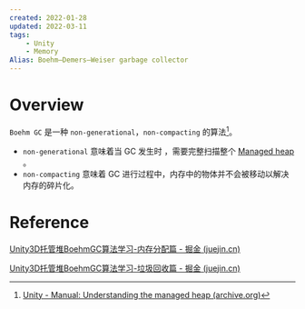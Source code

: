 ```yaml
---
created: 2022-01-28
updated: 2022-03-11
tags:
    - Unity
    - Memory
Alias: Boehm–Demers–Weiser garbage collector
---
```


# Overview

`Boehm GC` 是一种 `non-generational`，`non-compacting` 的算法[^1]。
- `non-generational` 意味着当 GC 发生时 ，需要完整扫描整个 [Managed heap](Managed%20Memory.md#Managed%20heap) 。 
- `non-compacting` 意味着 GC 进行过程中，内存中的物体并不会被移动以解决内存的碎片化。


# Reference

[^1]: [Unity - Manual: Understanding the managed heap (archive.org)](https://web.archive.org/web/20181204043411/https://docs.unity3d.com/Manual/BestPracticeUnderstandingPerformanceInUnity4-1.html)

[Unity3D托管堆BoehmGC算法学习-内存分配篇 - 掘金 (juejin.cn)](https://juejin.cn/post/6966954993869914119)

[Unity3D托管堆BoehmGC算法学习-垃圾回收篇 - 掘金 (juejin.cn)](https://juejin.cn/post/6968400262629163038)

